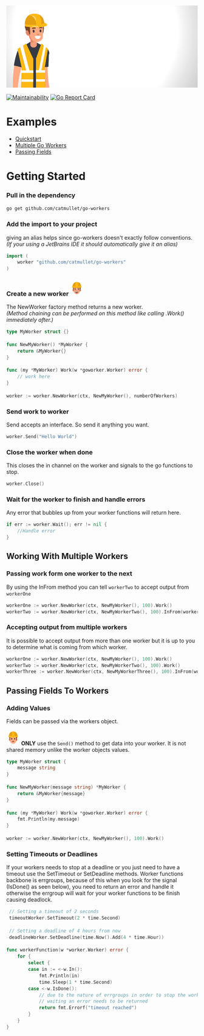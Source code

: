 ![go workers](https://raw.githubusercontent.com/catmullet/go-workers/assets/constworker_header_anim.gif)

[![Maintainability](https://api.codeclimate.com/v1/badges/402fee86fbd1e24defb2/maintainability)](https://codeclimate.com/github/catmullet/go-workers/maintainability) [![Go Report Card](https://goreportcard.com/badge/github.com/catmullet/go-workers)](https://goreportcard.com/report/github.com/catmullet/go-workers)    

# Examples
* [Quickstart](https://github.com/catmullet/go-workers/blob/master/examples/quickstart/quickstart.go)
* [Multiple Go Workers](https://github.com/catmullet/go-workers/blob/master/examples/multiple_workers/multipleworkers.go)
* [Passing Fields](https://github.com/catmullet/go-workers/blob/master/examples/passing_fields/passingfields.go)
# Getting Started
### Pull in the dependency
```zsh
go get github.com/catmullet/go-workers
```

### Add the import to your project
giving an alias helps since go-workers doesn't exactly follow conventions.    
_(If your using a JetBrains IDE it should automatically give it an alias)_
```go
import (
    worker "github.com/catmullet/go-workers"
)
```
### Create a new worker <img src="https://raw.githubusercontent.com/catmullet/go-workers/assets/constworker.png" alt="worker" width="35"/>
The NewWorker factory method returns a new worker.    
_(Method chaining can be performed on this method like calling .Work() immediately after.)_
```go
type MyWorker struct {}

func NewMyWorker() *MyWorker {
	return &MyWorker{}
}

func (my *MyWorker) Work(w *goworker.Worker) error {
	// work here
}

worker := worker.NewWorker(ctx, NewMyWorker(), numberOfWorkers)
```
### Send work to worker
Send accepts an interface.  So send it anything you want.
```go
worker.Send("Hello World")
```
### Close the worker when done
This closes the in channel on the worker and signals to the go functions to stop.
```go
worker.Close()
```
### Wait for the worker to finish and handle errors
Any error that bubbles up from your worker functions will return here.
```go
if err := worker.Wait(); err != nil {
    //Handle error
}
```

## Working With Multiple Workers
### Passing work form one worker to the next 

By using the InFrom method you can tell `workerTwo` to accept output from `workerOne`
```go
workerOne := worker.NewWorker(ctx, NewMyWorker(), 100).Work()
workerTwo := worker.NewWorker(ctx, NewMyWorkerTwo(), 100).InFrom(workerOne).Work()
```
### Accepting output from multiple workers
It is possible to accept output from more than one worker but it is up to you to determine what is coming from which worker.
```go
workerOne := worker.NewWorker(ctx, NewMyWorker(), 100).Work()
workerTwo := worker.NewWorker(ctx, NewMyWorkerTwo(), 100).Work()
workerThree := worker.NewWorker(ctx, NewMyWorkerThree(), 100).InFrom(workerOne, workerTwo).Work()
```

## Passing Fields To Workers
### Adding Values
Fields can be passed via the workers object.

<img src="https://raw.githubusercontent.com/catmullet/go-workers/assets/constworker2.png" alt="worker" width="35"/> **ONLY** use the `Send()` method to get data into your worker. It is not shared memory unlike the worker objects values.
```go
type MyWorker struct {
	message string
}

func NewMyWorker(message string) *MyWorker {
	return &MyWorker{message}
}

func (my *MyWorker) Work(w *goworker.Worker) error {
	fmt.Println(my.message)
}

worker := worker.NewWorker(ctx, NewMyWorker(), 100).Work()
```

### Setting Timeouts or Deadlines
If your workers needs to stop at a deadline or you just need to have a timeout use the SetTimeout or SetDeadline methods.
Worker functions backbone is errgroups, because of this when you look for the signal (IsDone() as seen below), you need to return an error
and handle it otherwise the errgroup will wait for your worker functions to be finish causing deadlock.
```go
 // Setting a timeout of 2 seconds
 timeoutWorker.SetTimeout(2 * time.Second)

 // Setting a deadline of 4 hours from now
 deadlineWorker.SetDeadline(time.Now().Add(4 * time.Hour))

func workerFunction(w *worker.Worker) error {
	for {
		select {
		case in := <-w.In():
			fmt.Println(in)
			time.Sleep(1 * time.Second)
		case <-w.IsDone():
			// due to the nature of errgroups in order to stop the worker from
			// waiting an error needs to be returned
			return fmt.Errorf("timeout reached")
		}
	}
}
```

